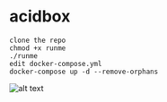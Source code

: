 # acidbox
	clone the repo
	chmod +x runme
	./runme
	edit docker-compose.yml
	docker-compose up -d --remove-orphans
![alt text](https://raw.githubusercontent.com/username/projectname/branch/path/to/img.png)
